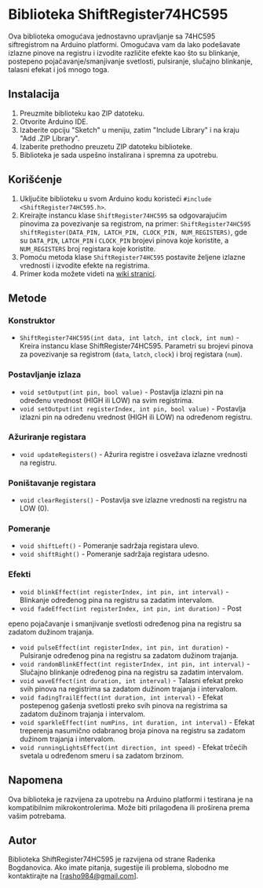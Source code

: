 # Biblioteka ShiftRegister74HC595

Ova biblioteka omogućava jednostavno upravljanje sa 74HC595 siftregistrom na Arduino platformi. Omogućava vam da lako podešavate izlazne pinove na registru i izvodite različite efekte kao što su blinkanje, postepeno pojačavanje/smanjivanje svetlosti, pulsiranje, slučajno blinkanje, talasni efekat i još mnogo toga.

## Instalacija

1. Preuzmite biblioteku kao ZIP datoteku.
2. Otvorite Arduino IDE.
3. Izaberite opciju "Sketch" u meniju, zatim "Include Library" i na kraju "Add .ZIP Library".
4. Izaberite prethodno preuzetu ZIP datoteku biblioteke.
5. Biblioteka je sada uspešno instalirana i spremna za upotrebu.

## Korišćenje

1. Uključite biblioteku u svom Arduino kodu koristeći `#include <ShiftRegister74HC595.h>`.
2. Kreirajte instancu klase `ShiftRegister74HC595` sa odgovarajućim pinovima za povezivanje sa registrom, na primer: `ShiftRegister74HC595 shiftRegister(DATA_PIN, LATCH_PIN, CLOCK_PIN, NUM_REGISTERS)`, gde su `DATA_PIN`, `LATCH_PIN` i `CLOCK_PIN` brojevi pinova koje koristite, a `NUM_REGISTERS` broj registara koje koristite.
3. Pomoću metoda klase `ShiftRegister74HC595` postavite željene izlazne vrednosti i izvodite efekte na registrima.
4. Primer koda možete videti na [wiki stranici](https://github.com/rasho/74HC595/wiki#primer-koda).

## Metode

### Konstruktor

- `ShiftRegister74HC595(int data, int latch, int clock, int num)` - Kreira instancu klase ShiftRegister74HC595. Parametri su brojevi pinova za povezivanje sa registrom (`data`, `latch`, `clock`) i broj registara (`num`).

### Postavljanje izlaza

- `void setOutput(int pin, bool value)` - Postavlja izlazni pin na određenu vrednost (HIGH ili LOW) na svim registrima.
- `void setOutput(int registerIndex, int pin, bool value)` - Postavlja izlazni pin na određenu vrednost (HIGH ili LOW) na određenom registru.

### Ažuriranje registara

- `void updateRegisters()` - Ažurira registre i osvežava izlazne vrednosti na registru.

### Poništavanje registara

- `void clearRegisters()` - Postavlja sve izlazne vrednosti na registru na LOW (0).

### Pomeranje

- `void shiftLeft()` - Pomeranje sadržaja registara ulevo.
- `void shiftRight()` - Pomeranje sadržaja registara udesno.

### Efekti

- `void blinkEffect(int registerIndex, int pin, int interval)` - Blinkanje određenog pina na registru sa zadatim intervalom.
- `void fadeEffect(int registerIndex, int pin, int duration)` - Post

epeno pojačavanje i smanjivanje svetlosti određenog pina na registru sa zadatom dužinom trajanja.
- `void pulseEffect(int registerIndex, int pin, int duration)` - Pulsiranje određenog pina na registru sa zadatom dužinom trajanja.
- `void randomBlinkEffect(int registerIndex, int pin, int interval)` - Slučajno blinkanje određenog pina na registru sa zadatim intervalom.
- `void waveEffect(int duration, int interval)` - Talasni efekat preko svih pinova na registrima sa zadatom dužinom trajanja i intervalom.
- `void fadingTrailEffect(int duration, int interval)` - Efekat postepenog gašenja svetlosti preko svih pinova na registrima sa zadatom dužinom trajanja i intervalom.
- `void sparkleEffect(int numPins, int duration, int interval)` - Efekat treperenja nasumično odabranog broja pinova na registru sa zadatom dužinom trajanja i intervalom.
- `void runningLightsEffect(int direction, int speed)` - Efekat trčećih svetala u određenom smeru i sa zadatom brzinom.

## Napomena

Ova biblioteka je razvijena za upotrebu na Arduino platformi i testirana je na kompatibilnim mikrokontrolerima. Može biti prilagođena ili proširena prema vašim potrebama.

## Autor

Biblioteka ShiftRegister74HC595 je razvijena od strane Radenka Bogdanovica. Ako imate pitanja, sugestije ili problema, slobodno me kontaktirajte na [rasho984@gmail.com].
